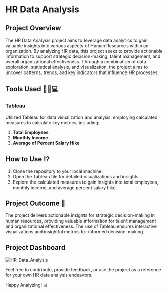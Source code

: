 # HR Data Analysis

## Project Overview

The HR Data Analysis project aims to leverage data analytics to gain valuable insights into various aspects of Human Resources within an organization. By analyzing HR data, this project seeks to provide actionable information to support strategic decision-making, talent management, and overall organizational effectiveness. Through a combination of data exploration, statistical analysis, and visualization, the project aims to uncover patterns, trends, and key indicators that influence HR processes.

## Tools Used 🧑‍💻💻

### Tableau

Utilized Tableau for data visualization and analysis, employing calculated measures to calculate key metrics, including:

1. **Total Employees**
2. **Monthly Income**
3. **Average of Percent Salary Hike**

## How to Use ⁉️

1. Clone the repository to your local machine.
2. Open the Tableau file for detailed visualizations and insights.
3. Explore the calculated measures to gain insights into total employees, monthly income, and average percent salary hike.

## Project Outcome 🎯

The project delivers actionable insights for strategic decision-making in human resources, providing valuable information for talent management and organizational effectiveness. The use of Tableau ensures interactive visualizations and insightful metrics for informed decision-making.

## Project Dashboard

![HR-Data_Analysis](https://github.com/Raghad-El-Ghobashy/HR-Data-Analysis-Tableau/raw/main/Dashboard%201.png)


Feel free to contribute, provide feedback, or use the project as a reference for your own HR data analysis endeavors.

Happy Analyzing! 📊
